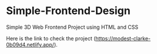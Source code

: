 # Simple-Frontend-Design

Simple 3D Web Frontend Project using HTML and CSS

Here is the link to check the project (https://modest-clarke-0b09d4.netlify.app/).
